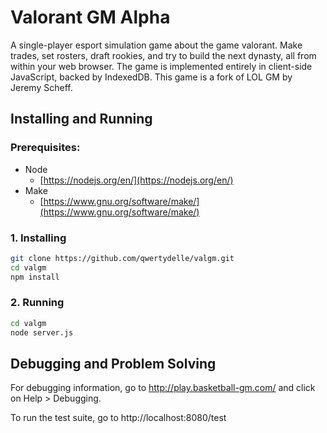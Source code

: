 # Valorant GM Alpha

A single-player esport simulation game about the game valorant. Make trades, set rosters, draft
rookies, and try to build the next dynasty, all from within your web browser.
The game is implemented entirely in client-side JavaScript, backed by
IndexedDB. This game is a fork of LOL GM by Jeremy Scheff.

## Installing and Running

### Prerequisites:

- Node
  - [https://nodejs.org/en/](https://nodejs.org/en/)
- Make
  - [https://www.gnu.org/software/make/](https://www.gnu.org/software/make/)

### 1. Installing

```bash
git clone https://github.com/qwertydelle/valgm.git
cd valgm
npm install
```

### 2. Running

```bash
cd valgm
node server.js
```

## Debugging and Problem Solving

For debugging information, go to http://play.basketball-gm.com/ and click on
Help > Debugging.

To run the test suite, go to http://localhost:8080/test
